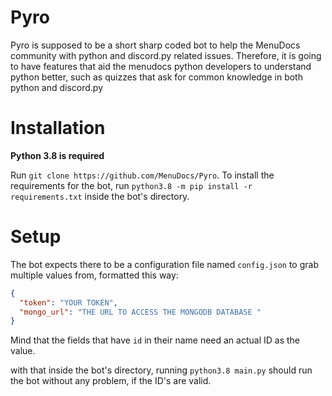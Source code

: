 # Pyro
Pyro is supposed to be a short sharp coded bot to help the MenuDocs community with python and discord.py related issues. Therefore, it is going to have features that aid the menudocs python developers to understand python better, such as quizzes that ask for common knowledge in both python and discord.py

# Installation
**Python 3.8 is required**

Run `git clone https://github.com/MenuDocs/Pyro`.
To install the requirements for the bot, run `python3.8 -m pip install -r requirements.txt` inside the bot's directory.

# Setup
The bot expects there to be a configuration file named `config.json` to grab multiple values from, formatted this way:
```json
{
  "token": "YOUR TOKEN",
  "mongo_url": "THE URL TO ACCESS THE MONGODB DATABASE "
}
```

Mind that the fields that have `id` in their name need an actual ID as the value.

with that inside the bot's directory, running `python3.8 main.py` should run the bot without any problem, if the ID's are valid.
